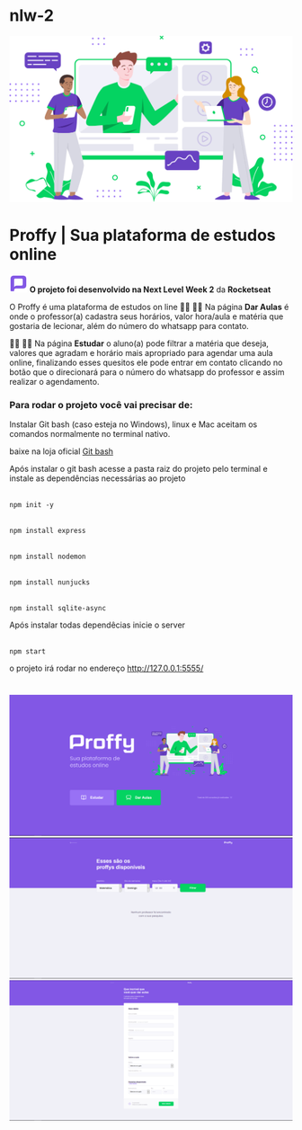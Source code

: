 # nlw-2


![](/public/images/landing.svg)
# Proffy | Sua plataforma de estudos online


![](/public/images/favicon.png) **O projeto foi desenvolvido na Next Level Week 2** da **Rocketseat**


O Proffy é uma plataforma de estudos on line
👨‍🏫 👩‍🏫 Na página **Dar Aulas** é onde o professor(a) cadastra seus horários, valor hora/aula e matéria que gostaria de lecionar, além do número
do whatsapp para contato.

👩‍🎓 👨‍🎓 Na página **Estudar** o aluno(a) pode filtrar a matéria que deseja, valores que agradam e horário mais apropriado para agendar uma aula online, 
finalizando esses quesitos ele pode entrar em contato clicando no botão que o direcionará para o número do whatsapp do professor e assim realizar o agendamento.

### Para rodar o projeto você vai precisar de:

Instalar Git bash (caso esteja no Windows), linux e Mac aceitam os comandos normalmente no terminal nativo.

baixe na loja oficial [Git bash](https://git-scm.com/downloads)

Após instalar o git bash acesse a pasta raiz do projeto pelo terminal e instale as dependências necessárias ao projeto
```

npm init -y

``` 

```

npm install express

```
```

npm install nodemon

```
```

npm install nunjucks

```
```

npm install sqlite-async

```

Após instalar todas dependêcias inicie o server

```

npm start

```

o projeto irá rodar no endereço
http://127.0.0.1:5555/


#
![](/public/images/proffy.PNG)
![](/public/images/proffy2.PNG)
![](/public/images/proffy3.PNG)
